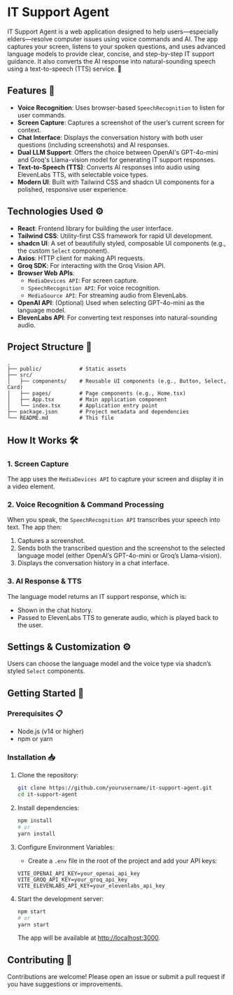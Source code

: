 # IT Support Agent

IT Support Agent is a web application designed to help users—especially elders—resolve computer issues using voice commands and AI. The app captures your screen, listens to your spoken questions, and uses advanced language models to provide clear, concise, and step-by-step IT support guidance. It also converts the AI response into natural-sounding speech using a text-to-speech (TTS) service. 🚀

## Features 🌟
- **Voice Recognition**: Uses browser-based `SpeechRecognition` to listen for user commands.
- **Screen Capture**: Captures a screenshot of the user’s current screen for context.
- **Chat Interface**: Displays the conversation history with both user questions (including screenshots) and AI responses.
- **Dual LLM Support**: Offers the choice between OpenAI's GPT-4o-mini and Groq's Llama-vision model for generating IT support responses.
- **Text-to-Speech (TTS)**: Converts AI responses into audio using ElevenLabs TTS, with selectable voice types.
- **Modern UI**: Built with Tailwind CSS and shadcn UI components for a polished, responsive user experience.

## Technologies Used ⚙️
- **React**: Frontend library for building the user interface.
- **Tailwind CSS**: Utility-first CSS framework for rapid UI development.
- **shadcn UI**: A set of beautifully styled, composable UI components (e.g., the custom `Select` component).
- **Axios**: HTTP client for making API requests.
- **Groq SDK**: For interacting with the Groq Vision API.
- **Browser Web APIs**:
  - `MediaDevices API`: For screen capture.
  - `SpeechRecognition API`: For voice recognition.
  - `MediaSource API`: For streaming audio from ElevenLabs.
- **OpenAI API**: (Optional) Used when selecting GPT-4o-mini as the language model.
- **ElevenLabs API**: For converting text responses into natural-sounding audio.

## Project Structure 📂
```
.
├── public/            # Static assets
├── src/
│   ├── components/    # Reusable UI components (e.g., Button, Select, Card)
│   ├── pages/         # Page components (e.g., Home.tsx)
│   ├── App.tsx        # Main application component
│   └── index.tsx      # Application entry point
├── package.json       # Project metadata and dependencies
└── README.md          # This file
```

## How It Works 🛠️

### 1. Screen Capture
The app uses the `MediaDevices API` to capture your screen and display it in a video element.

### 2. Voice Recognition & Command Processing
When you speak, the `SpeechRecognition API` transcribes your speech into text. The app then:
1. Captures a screenshot.
2. Sends both the transcribed question and the screenshot to the selected language model (either OpenAI’s GPT-4o-mini or Groq’s Llama-vision).
3. Displays the conversation history in a chat interface.

### 3. AI Response & TTS
The language model returns an IT support response, which is:
- Shown in the chat history.
- Passed to ElevenLabs TTS to generate audio, which is played back to the user.

## Settings & Customization ⚙️
Users can choose the language model and the voice type via shadcn’s styled `Select` components.

## Getting Started 🚀

### Prerequisites 📋
- Node.js (v14 or higher)
- npm or yarn

### Installation 📥

1. Clone the repository:
    ```bash
    git clone https://github.com/yourusername/it-support-agent.git
    cd it-support-agent
    ```

2. Install dependencies:
    ```bash
    npm install
    # or
    yarn install
    ```

3. Configure Environment Variables:
    - Create a `.env` file in the root of the project and add your API keys:
    ```env
    VITE_OPENAI_API_KEY=your_openai_api_key
    VITE_GROQ_API_KEY=your_groq_api_key
    VITE_ELEVENLABS_API_KEY=your_elevenlabs_api_key
    ```

4. Start the development server:
    ```bash
    npm start
    # or
    yarn start
    ```

   The app will be available at [http://localhost:3000](http://localhost:3000).

## Contributing 🤝
Contributions are welcome! Please open an issue or submit a pull request if you have suggestions or improvements.